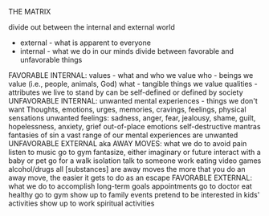 
THE MATRIX

divide out between the internal and external world
- external - what is apparent to everyone
- internal - what we do in our minds
divide between favorable and unfavorable things

FAVORABLE INTERNAL: values - what and who we value
    who - beings we value (i.e., people, animals, God)
    what - tangible things we value
    qualities - attributes we live to stand by
        can be self-defined or defined by society
UNFAVORABLE INTERNAL: unwanted mental experiences - things we don't want
    Thoughts, emotions, urges, memories, cravings, feelings, physical sensations
    unwanted feelings: sadness, anger, fear, jealousy, shame, guilt, hopelessness, anxiety, grief
        out-of-place emotions
    self-destructive mantras
    fantasies of sin
    a vast range of our mental experiences are unwanted
UNFAVORABLE EXTERNAL aka AWAY MOVES: what we do to avoid pain
    listen to music
    go to gym
    fantasize, either imaginary or future
    interact with a baby or pet
    go for a walk
    isolation
    talk to someone
    work
    eating
    video games
    alcohol/drugs
    all [substances] are away moves
    the more that you do an away move, the easier it gets to do as an escape
FAVORABLE EXTERNAL: what we do to accomplish long-term goals
    appointments
    go to doctor
    eat healthy
    go to gym
    show up to family events
    pretend to be interested in kids' activities
    show up to work
    spiritual activities

